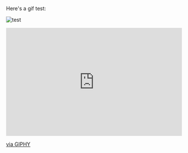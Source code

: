 Here's a gif test:

![test](https://giphy.com/embed/kZKCcgfIFeZwYAfpmv)

<iframe src="https://giphy.com/embed/kZKCcgfIFeZwYAfpmv" width="480" height="296" frameBorder="0" class="giphy-embed" allowFullScreen></iframe><p><a href="https://giphy.com/gifs/kZKCcgfIFeZwYAfpmv">via GIPHY</a></p>
